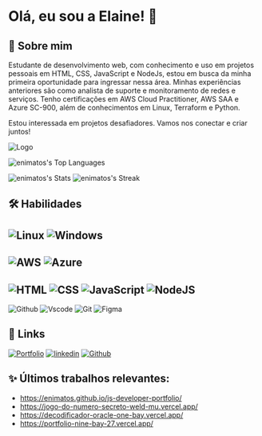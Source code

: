 # Olá, eu sou a Elaine! 👋

## 🚀 Sobre mim

Estudante de desenvolvimento web, com conhecimento e uso em projetos pessoais em HTML, CSS, JavaScript e NodeJs, estou em busca da minha primeira oportunidade para ingressar nessa área. Minhas experiências anteriores são como analista de suporte e monitoramento de redes e serviços. Tenho certificações em AWS Cloud Practitioner, AWS SAA e Azure SC-900, além de conhecimentos em Linux, Terraform e Python. 

Estou interessada em projetos desafiadores. Vamos nos conectar e criar juntos!


![Logo](https://avatars.githubusercontent.com/u/69444237?v=4)

![enimatos's Top Languages](https://github-readme-stats.vercel.app/api/top-langs/?username=enimatos&theme=tokyonight&show_icons=true&hide_border=false&layout=compact)

![enimatos's Stats](https://github-readme-stats.vercel.app/api?username=enimatos&theme=tokyonight&show_icons=true&hide_border=false&count_private=true)
![enimatos's Streak](https://github-readme-streak-stats.herokuapp.com/?user=enimatos&theme=tokyonight&hide_border=false)

## 🛠 Habilidades

![Linux](https://img.shields.io/badge/Linux-000?style=for-the-badge&logo=linux&logoColor=FCC624)
![Windows](https://img.shields.io/badge/Windows-0078D6?style=for-the-badge&logo=windows&logoColor=white)
-
![AWS](https://img.shields.io/badge/AWS-000.svg?style=for-the-badge&logo=amazon-aws&logoColor=white)
![Azure](https://img.shields.io/badge/Azure-blue?style=for-the-badge&logo=microsoft%20azure&logoColor=blue&labelColor=FFFFFF&link=https%3A%2F%2Fimages.app.goo.gl%2FK7PN1jYJd57x4q7A8)
-
![HTML](https://img.shields.io/badge/HTML5-E34F26?style=for-the-badge&logo=html5&logoColor=white)
![CSS](https://img.shields.io/badge/CSS3-1572B6?style=for-the-badge&logo=css3&logoColor=white)
![JavaScript](https://img.shields.io/badge/JavaScript-F7DF1E?style=for-the-badge&logo=javascript&logoColor=black)
![NodeJS](https://img.shields.io/badge/node.js-6DA55F?style=for-the-badge&logo=node.js&logoColor=white)
-
![Github](https://img.shields.io/badge/GitHub-100000?style=for-the-badge&logo=github&logoColor=white)
![Vscode](https://img.shields.io/badge/Vscode-007ACC?style=for-the-badge&logo=visual-studio-code&logoColor=white)
![Git](https://img.shields.io/badge/GIT-E44C30?style=for-the-badge&logo=git&logoColor=white)
![Figma](https://img.shields.io/badge/Figma-696969?style=for-the-badge&logo=figma&logoColor=figma)


## 🔗 Links

[![Portfolio](https://img.shields.io/badge/Portfolio-FF5722?style=for-the-badge&logo=todoist&logoColor=white)](https://enimatos.github.io/js-developer-portfolio/)
[![linkedin](https://img.shields.io/badge/linkedin-0A66C2?style=for-the-badge&logo=linkedin&logoColor=white)](https://www.linkedin.com/in/elainejfmatos/)
[![Github](https://img.shields.io/badge/GitHub-100000?style=for-the-badge&logo=github&logoColor=white)](https://github.com/enimatos/)


## ✨ Últimos trabalhos relevantes:

- https://enimatos.github.io/js-developer-portfolio/
- https://jogo-do-numero-secreto-weld-mu.vercel.app/
- https://decodificador-oracle-one-bay.vercel.app/
- https://portfolio-nine-bay-27.vercel.app/




<!--
**enimatos/enimatos** is a ✨ _special_ ✨ repository because its `README.md` (this file) appears on your GitHub profile.

Here are some ideas to get you started:

- 🔭 I’m currently working on ...
- 🌱 I’m currently learning ...
- 👯 I’m looking to collaborate on ...
- 🤔 I’m looking for help with ...
- 💬 Ask me about ...
- 📫 How to reach me: ...
- 😄 Pronouns: ...
- ⚡ Fun fact: ...
-->
